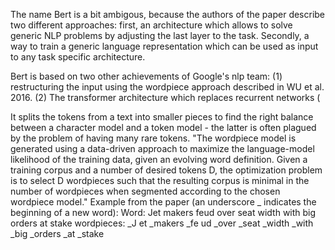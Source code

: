 The name Bert is a bit ambigous, because the authors of the paper describe two different approaches: first, an architecture which allows to solve generic NLP problems by adjusting the last layer to the task. Secondly, a way to train a generic language representation which can be used as input to any task specific architecture. 

Bert is based on two other achievements of Google's nlp team: (1) restructuring the input using the wordpiece approach described in WU et al. 2016. (2) The transformer architecture which replaces recurrent networks (

It splits the tokens from a text into smaller pieces to find the right balance between a character model and a token model - the latter is often plagued by the problem of having many rare tokens. "The wordpiece model is generated using a data-driven approach to maximize the language-model likelihood of the training data, given an evolving word definition. Given a training corpus and a number of desired tokens D, the optimization problem is to select D wordpieces such that the resulting corpus is minimal in the number of wordpieces when segmented according to the chosen wordpiece model." Example from the paper (an underscore _ indicates the beginning of a new word):
Word: Jet makers feud over seat width with big orders at stake
wordpieces: _J et _makers _fe ud _over _seat _width _with _big _orders _at _stake
